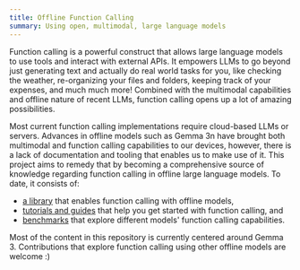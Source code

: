 ```yaml
---
title: Offline Function Calling
summary: Using open, multimodal, large language models
---
```


<style>
  .codehilite { margin-top: 16px; margin-bottom: 16px; }
  html.dark .typography details summary::after { filter: invert(100%); }
  #mkdocs-search-results article > h3 { color: var(--foreground); }
</style>

Function calling is a powerful construct that allows large language models to use tools and interact with external APIs. It empowers LLMs to go beyond just generating text and actually do real world tasks for you, like checking the weather, re-organizing your files and folders, keeping track of your expenses, and much much more! Combined with the multimodal capabilities and offline nature of recent LLMs, function calling opens up a lot of amazing possibilities.

Most current function calling implementations require cloud-based LLMs or servers. Advances in offline models such as Gemma 3n have brought both multimodal and function calling capabilities to our devices, however, there is a lack of documentation and tooling that enables us to make use of it. This project aims to remedy that by becoming a comprehensive source of knowledge regarding function calling in offline large language models. To date, it consists of:

- [a library](https://github.com/offline-function-calling/sdk) that enables function calling with offline models,
- [tutorials and guides](learn/hello-world.md) that help you get started with function calling, and
- [benchmarks](bench/gemma3.md) that explore different models' function calling capabilities.

Most of the content in this repository is currently centered around Gemma 3. Contributions that explore function calling using other offline models are welcome :)
